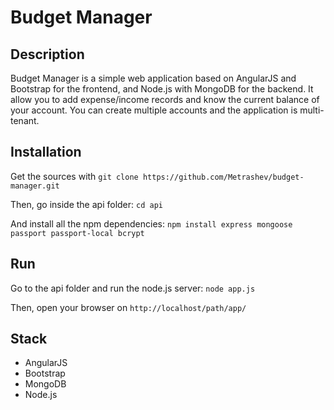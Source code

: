 # Budget Manager

## Description

Budget Manager is a simple web application based on AngularJS and Bootstrap for the frontend, and Node.js with MongoDB for the backend.
It allow you to add expense/income records and know the current balance of your account.
You can create multiple accounts and the application is multi-tenant.

## Installation

Get the sources with `git clone https://github.com/Metrashev/budget-manager.git`

Then, go inside the api folder: `cd api`

And install all the npm dependencies: `npm install express mongoose passport passport-local bcrypt`

## Run

Go to the api folder and run the node.js server: `node app.js`

Then, open your browser on `http://localhost/path/app/`


## Stack

* AngularJS
* Bootstrap
* MongoDB
* Node.js
